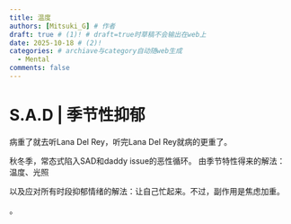 ```yaml
---
title: 温度
authors: [Mitsuki_G] # 作者
draft: true # (1)! # draft=true时草稿不会输出在web上
date: 2025-10-18 # (2)!
categories: # archiave与category自动随web生成
  - Mental
comments: false
---
```


# S.A.D | 季节性抑郁

病重了就去听Lana Del Rey，听完Lana Del Rey就病的更重了。<br>

<!-- more -->
秋冬季，常态式陷入SAD和daddy issue的恶性循环。
由季节特性得来的解法：温度、光照




以及应对所有时段抑郁情绪的解法：让自己忙起来。不过，副作用是焦虑加重。

。